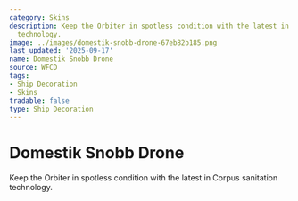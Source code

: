 ```yaml
---
category: Skins
description: Keep the Orbiter in spotless condition with the latest in Corpus sanitation
  technology.
image: ../images/domestik-snobb-drone-67eb82b185.png
last_updated: '2025-09-17'
name: Domestik Snobb Drone
source: WFCD
tags:
- Ship Decoration
- Skins
tradable: false
type: Ship Decoration
---
```


# Domestik Snobb Drone

Keep the Orbiter in spotless condition with the latest in Corpus sanitation technology.


